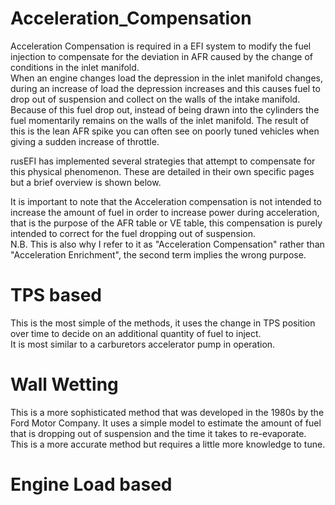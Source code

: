 # Acceleration_Compensation

Acceleration Compensation is required in a EFI system to modify the fuel injection to compensate for the deviation in AFR caused by the change of conditions in the inlet manifold.  
When an engine changes load the depression in the inlet manifold changes, during an increase of load the depression increases and this causes fuel to drop out of suspension and collect on the walls of the intake manifold.  
Because of this fuel drop out, instead of being drawn into the cylinders the fuel momentarily remains on the walls of the inlet manifold. The result of this is the lean AFR spike you can often see on poorly tuned vehicles when giving a sudden increase of throttle. 

rusEFI has implemented several strategies that attempt to compensate for this physical phenomenon. These are detailed in their  own specific pages but a brief overview is shown below.

It is important to note that the Acceleration compensation is not intended to increase the amount of fuel in order to increase power during acceleration, that is the purpose of the AFR table or VE table, this compensation is purely intended to correct for the fuel dropping out of suspension.  
N.B. This is also why I refer to it as "Acceleration Compensation" rather than "Acceleration Enrichment", the second term implies the wrong purpose. 

# TPS based 

This is the most simple of the methods, it uses the change in TPS position over time to decide on an additional quantity of fuel to inject.  
It is most similar to a carburetors accelerator pump in operation. 

# Wall Wetting 

This is a more sophisticated method that was developed in the 1980s by the Ford Motor Company. It uses a simple model to estimate the amount of fuel that is dropping out of suspension and the time it takes to re-evaporate.  
This is a more accurate method but requires a little more knowledge to tune. 

# Engine Load based 

[//]: # "To do by someone with more understanding of this implementation"


